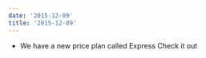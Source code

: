 ```yaml
---
date: '2015-12-09'
title: '2015-12-09'
---
```


* We have a new price plan called Express Check it out


